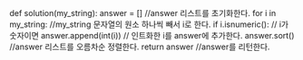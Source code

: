 def solution(my_string):
answer = [] //answer 리스트를 초기화한다.
for i in my_string: //my_string 문자열의 원소 하나씩 빼서 i로 한다.
if i.isnumeric(): // i가 숫자이면
answer.append(int(i)) // 인트화한 i를 answer에 추가한다.
answer.sort() //answer 리스트를 오름차순 정렬한다.
return answer //answer를 리턴한다.
